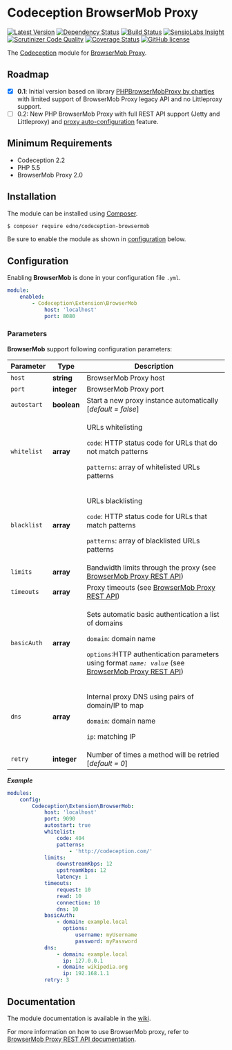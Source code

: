 # Codeception BrowserMob Proxy

[![Latest Version](https://img.shields.io/packagist/v/edno/codeception-browsermob.svg?style=flat-square)](https://packagist.org/packages/edno/codeception-browsermob)
[![Dependency Status](https://www.versioneye.com/user/projects/577d5f3991aab50034283ef2/badge.svg?style=flat-square)](https://www.versioneye.com/user/projects/577d5f3991aab50034283ef2)
[![Build Status](https://img.shields.io/travis/edno/codeception-browsermob.svg?style=flat-square)](https://travis-ci.org/edno/codeception-browsermob)
[![SensioLabs Insight](https://img.shields.io/sensiolabs/i/8c19ed7d-40e6-41ce-b9c7-fb2a87096103.svg?style=flat-square)](https://insight.sensiolabs.com/projects/8c19ed7d-40e6-41ce-b9c7-fb2a87096103)
[![Scrutinizer Code Quality](https://img.shields.io/scrutinizer/g/edno/codeception-browsermob.svg?style=flat-square)](https://scrutinizer-ci.com/g/edno/codeception-browsermob/?branch=master)
[![Coverage Status](https://img.shields.io/coveralls/edno/codeception-browsermob.svg?style=flat-square)](https://coveralls.io/github/edno/codeception-browsermob?branch=master)
[![GitHub license](https://img.shields.io/packagist/l/edno/codeception-browsermob.svg?style=flat-square)](https://raw.githubusercontent.com/edno/codeception-secureshell/master/LICENSE)

The [Codeception](http://codeception.com/) module for [BrowserMob Proxy](http://bmp.lightbody.net/).

## Roadmap
- [x] **0.1**: Initial version based on library [PHPBrowserMobProxy by chartjes](https://github.com/chartjes/PHPBrowserMobProxy/) with limited support of BrowserMob Proxy legacy API and no Littleproxy support.
- [ ] 0.2: New PHP BrowserMob Proxy with full REST API support (Jetty and Littleproxy) and [proxy auto-configuration](https://en.wikipedia.org/wiki/Proxy_auto-config) feature.

## Minimum Requirements
- Codeception 2.2
- PHP 5.5
- BrowserMob Proxy 2.0

## Installation
The module can be installed using [Composer](https://getcomposer.org).

```bash
$ composer require edno/codeception-browsermob
```

Be sure to enable the module as shown in
[configuration](#configuration) below.

## Configuration
Enabling **BrowserMob** is done in your configuration file `.yml`.

```yaml
module:
    enabled:
        - Codeception\Extension\BrowserMob
            host: 'localhost'
            port: 8080
```

### Parameters
**BrowserMob** support following configuration parameters:

| Parameter | Type | Description |
|-----------|------|-------------|
| `host` | **string** | BrowserMob Proxy host |
| `port` | **integer** | BrowserMob Proxy port |
| `autostart` | **boolean** | Start a new proxy instance automatically [*default = false*] |
| `whitelist` | **array** | <p>URLs whitelisting</p><p>`code`: HTTP status code for URLs that do not match patterns</p><p>`patterns`: array of whitelisted URLs patterns<p> |
| `blacklist` | **array** | <p>URLs blacklisting</p><p>`code`: HTTP status code for URLs that match patterns</p><p>`patterns`: array of blacklisted URLs patterns<p> |
| `limits` | **array** | Bandwidth limits through the proxy (see [BrowserMob Proxy REST API](https://github.com/lightbody/browsermob-proxy#rest-api))|
| `timeouts` | **array** | Proxy timeouts (see [BrowserMob Proxy REST API](https://github.com/lightbody/browsermob-proxy#rest-api)) |
| `basicAuth` | **array** | <p>Sets automatic basic authentication a list of domains</p><p>`domain`: domain name</p><p>`options`:HTTP authentication parameters using format *`name: value`* (see [BrowserMob Proxy REST API](https://github.com/lightbody/browsermob-proxy#rest-api))</p> |
| `dns` | **array** | <p>Internal proxy DNS using pairs of domain/IP to map</p><p>`domain`: domain name</p><p>`ip`: matching IP</p>  |
| `retry` | **integer** | Number of times a method will be retried [*default = 0*] |

***Example***
```yaml
modules:
    config:
        Codeception\Extension\BrowserMob:
            host: 'localhost'
            port: 9090
            autostart: true
            whitelist:
                code: 404
                patterns:
                    - 'http://codeception.com/'
            limits:
                downstreamKbps: 12
                upstreamKbps: 12
                latency: 1
            timeouts:
                request: 10
                read: 10
                connection: 10
                dns: 10
            basicAuth:
                - domain: example.local
                  options:
                      username: myUsername
                      password: myPassword
            dns:
                - domain: example.local
                  ip: 127.0.0.1
                - domain: wikipedia.org
                  ip: 192.168.1.1
            retry: 3
```

## Documentation
The module documentation is available in the [wiki](https://github.com/edno/codeception-browsermob/wiki/Codeception-BrowserMob-Proxy-extension-Documentation).

For more information on how to use BrowserMob proxy, refer to [BrowserMob Proxy REST API documentation](https://github.com/lightbody/browsermob-proxy#rest-api).
